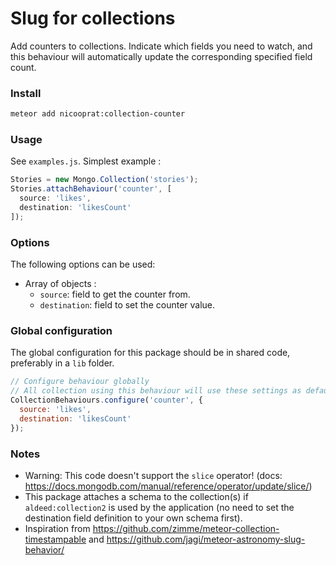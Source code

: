 # Slug for collections

Add counters to collections. Indicate which fields you need to watch, and this behaviour will automatically update the corresponding specified field count.

### Install
```sh
meteor add nicooprat:collection-counter
```

### Usage

See `examples.js`. Simplest example :

````js
Stories = new Mongo.Collection('stories');
Stories.attachBehaviour('counter', [
  source: 'likes',
  destination: 'likesCount'
]);
````

### Options

The following options can be used:

* Array of objects :
  * `source`: field to get the counter from.
  * `destination`: field to set the counter value.

### Global configuration

The global configuration for this package should be in shared code, preferably
in a `lib` folder.

```js
// Configure behaviour globally
// All collection using this behaviour will use these settings as defaults, eg.:
CollectionBehaviours.configure('counter', {
  source: 'likes',
  destination: 'likesCount'
});
```

### Notes

* Warning: This code doesn't support the `slice` operator! (docs: https://docs.mongodb.com/manual/reference/operator/update/slice/)
* This package attaches a schema to the collection(s) if `aldeed:collection2` is
used by the application (no need to set the destination field definition to your own schema first).
* Inspiration from https://github.com/zimme/meteor-collection-timestampable and
https://github.com/jagi/meteor-astronomy-slug-behavior/